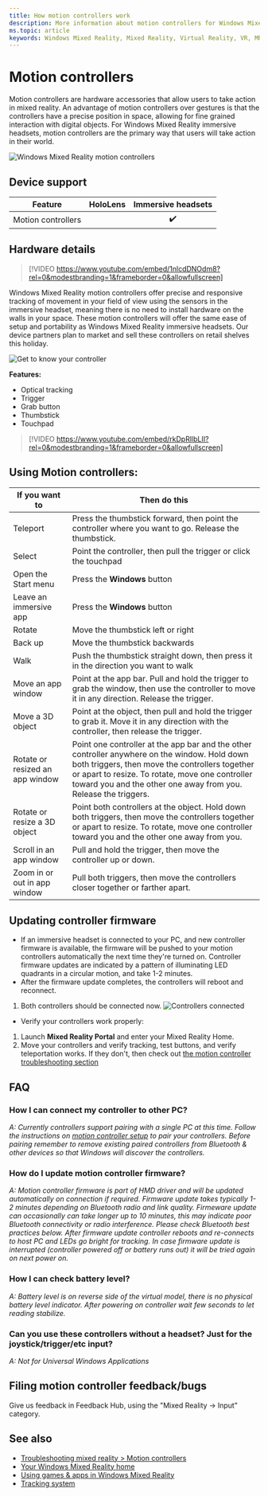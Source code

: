 ```yaml
---
title: How motion controllers work
description: More information about motion controllers for Windows Mixed Reality.
ms.topic: article
keywords: Windows Mixed Reality, Mixed Reality, Virtual Reality, VR, MR, controller, Motion controller
---
```



# Motion controllers

Motion controllers are hardware accessories that allow users to take action in mixed reality. An advantage of motion controllers over gestures is that the controllers have a precise position in space, allowing for fine grained interaction with digital objects. For Windows Mixed Reality immersive headsets, motion controllers are the primary way that users will take action in their world.

![Windows Mixed Reality motion controllers](images/winmr-ck-1080x1080.jpg)

## Device support

| Feature            | HoloLens | Immersive headsets |
|--------------------|:--------:|:------------------:|
| Motion controllers |          | ✔️                 |

## Hardware details

>[!VIDEO https://www.youtube.com/embed/1nlcdDNOdm8?rel=0&modestbranding=1&frameborder=0&allowfullscreen]

Windows Mixed Reality motion controllers offer precise and responsive tracking of movement in your field of view using the sensors in the immersive headset, meaning there is no need to install hardware on the walls in your space. These motion controllers will offer the same ease of setup and portability as Windows Mixed Reality immersive headsets. Our device partners plan to market and sell these controllers on retail shelves this holiday.

![Get to know your controller](images/controllerimage.png)

**Features:**
* Optical tracking
* Trigger
* Grab button
* Thumbstick
* Touchpad

>[!VIDEO https://www.youtube.com/embed/rkDpRllbLII?rel=0&modestbranding=1&frameborder=0&allowfullscreen]

## Using Motion controllers:

| If you want to	  | Then do this 	                                  | 
|---------------|-----------------------------------------------------------------------|
| Teleport	    | Press the thumbstick forward, then point the controller where you want to go. Release the thumbstick.	| 
| Select  | Point the controller, then pull the trigger or click the touchpad |
| Open the Start menu | Press the **Windows** button |
| Leave an immersive app | Press the **Windows** button |
| Rotate | Move the thumbstick left or right |
| Back up | Move the thumbstick backwards |
| Walk | Push the thumbstick straight down, then press it in the direction you want to walk |
| Move an app window | Point at the app bar. Pull and hold the trigger to grab the window, then use the controller to move it in any direction. Release the trigger. |
| Move a 3D object | Point at the object, then pull and hold the trigger to grab it. Move it in any direction with the controller, then release the trigger. |
| Rotate or resized an app window | Point one controller at the app bar and the other controller anywhere on the window. Hold down both triggers, then move the controllers together or apart to resize.  To rotate, move one controller toward you and the other one away from you. Release the triggers. |
| Rotate or resize a 3D object | Point both controllers at the object. Hold down both triggers, then move the controllers together or apart to resize.  To rotate, move one controller toward you and the other one away from you. |
| Scroll in an app window | Pull and hold the trigger, then move the controller up or down. |
| Zoom in or out in app window | Pull both triggers, then move the controllers closer together or farther apart. |
## Updating controller firmware
* If an immersive headset is connected to your PC, and new controller firmware is available, the firmware will be pushed to your motion controllers automatically the next time they're turned on. Controller firmware updates are indicated by a pattern of illuminating LED quadrants in a circular motion, and take 1-2 minutes.
* After the firmware update completes, the controllers will reboot and reconnect.
1. Both controllers should be connected now. ![Controllers connected](images/cyk-connected.jpg)
* Verify your controllers work properly:
1. Launch **Mixed Reality Portal** and enter your Mixed Reality Home.
2. Move your controllers and verify tracking, test buttons, and verify teleportation works. If they don't, then check out [the motion controller troubleshooting section](troubleshooting-windows-mixed-reality.md#motion-controllers) 

## FAQ

### How I can connect my controller to other PC?

*A: Currently controllers support pairing with a single PC at this time. Follow the instructions on [motion controller setup](set-up-windows-mixed-reality.md#set-up-your-motion-controllers) to pair your controllers. Before pairing remember to remove existing paired controllers from Bluetooth & other devices so that Windows will discover the controllers.*

### How do I update motion controller firmware?

*A: Motion controller firmware is part of HMD driver and will be updated automatically on connection if required. Firmware update takes typically 1-2 minutes depending on Bluetooth radio and link quality.* *Firmeware update can occasionally can take longer up to 10 minutes, this may indicate poor Bluetooth connectivity or radio interference. Please check Bluetooth best practices below. After firmware update controller reboots and re-connects to host PC and LEDs go bright for tracking. In case firmware update is interrupted (controller powered off or battery runs out) it will be tried again on next power on.*

### How I can check battery level?

*A: Battery level is on reverse side of the virtual model, there is no physical battery level indicator. After powering on controller wait few seconds to let reading stabilize.*

### Can you use these controllers without a headset? Just for the joystick/trigger/etc input?

*A: Not for Universal Windows Applications*

## Filing motion controller feedback/bugs

Give us feedback in Feedback Hub, using the "Mixed Reality -> Input" category.

## See also
* [Troubleshooting mixed reality > Motion controllers](troubleshooting-windows-mixed-reality.md#motion-controllers)
* [Your Windows Mixed Reality home](your-mixed-reality-home.md)
* [Using games & apps in Windows Mixed Reality](using-games-and-apps-in-windows-mixed-reality.md)
* [Tracking system](tracking-system.md)
